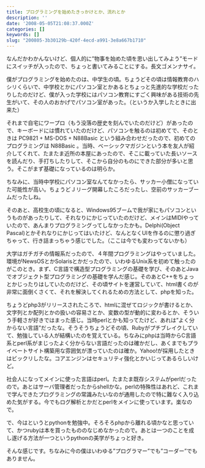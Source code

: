```yaml
---
title: プログラミングを始めたきっかけとか、流れとか
description: ''
date: '2008-05-05T21:08:37.000Z'
categories: []
keywords: []
slug: "200805-3b30129b-420f-4ecd-a991-3e8a667b1710"
---
```

なんだかわかんないけど、個人的に”物事を始めた頃を思い出してみよう”モードにスイッチが入ったので、ちょっと書いてみることにする。長文ゴメンナサイ。

僕がプログラミングを始めたのは、中学生の頃。ちょうどその頃は情報教育のハシリくらいで、中学校とかにパソコン室とかあるとちょっと先進的な学校だったりしたのだけど、僕が入った学校にはパソコン教育にすごく興味がある技術の先生がいて、その人のおかげでパソコン室があった。（というか入学したときに出来た）

それまで自宅にワープロ（もう没落の歴史を刻んでいたのだけど）があったので、キーボードには慣れていたのだけど、パソコンを触るのは初めてで、そのときは PC9821 + MS-DOS + N88Basic という組み合わせだったので、初めてのプログラミングは N88Basic 。当時、ベーシックマガジンという本を友人が紹介してくれて、たまたま近所の本屋にあったので、そこに載っていた長いソースを読んだり、手打ちしたりして、そこから自分のものにできた部分が多いと思う。そこがまず基礎になっているのは明らか。

ちなみに、当時中学校にパソコン室なんてなかったら、サッカー小僧になっていた可能性が高い。ちょうどＪリーグ開幕したころだったし、空前のサッカーブームだったしね。

そのあと、高校生の頃になると、Windows95ブームで我が家にもパソコンというものがあったりして、それなりにかじっていたのだけど、メインはMIDIやっていたので、あんまりプログラミングってしなかったかも。Delphi(Object Pascal)とかそれなりにかじってはいたけど、なんとなくUIを作るのに懲り過ぎちゃって、行き詰まっちゃう感じでした。（ここは今でも変わってないかも）

大学はガチガチの情報系だったので、４年間プログラミングはやっていました。環境がNewsOSとかSolarisとかだったので、いわゆるUnix系を初めて触ったのがこのとき。まず、C言語で構造型プログラミングの基礎を学び、そのあとJavaでオブジェクト型プログラミングの基礎を学んだ感じ。そのあとC++をちょっとかじったりはしていたのだけど、その頃サイトを運営していて、html書くのが非常に面倒くさくて、それを解決してくれるための方法として、phpを知った。

ちょうどphp3がリリースされたころで、htmlに混ぜてロジックが書けるとか、文字列とか配列とかの扱いの容易さとか、変数の型が動的に変わるとか、そういう手軽さが好きではまった感じ。当時perlとかも知ってたけど、あれは”よく分からない言語”だったな。そうそうちょうどその頃、Rubyがプチブレイクしていて、勉強している人が結構いたのを覚えている。ちなみにphpは当時からC言語系とperl系がまじったよく分からない言語だったのは確かだし、あくまでもプライベートサイト構築用な雰囲気が漂っていたのは確か。Yahoo!が採用したときはビックリしたな。コアエンジンはセキュリティ強化とかいじってあるらしいけど。

社会人になってメインに使った言語はperl。たまたま既存システムがperlだったので。あとはサーバ管理者だったからshellかな。perlの特殊性はあれど、これまで学んできたプログラミングの常識みたいなのが通用したので特に難なく入り込めた気がする。今でもログ解析とかだとperlをメインに使っています。楽なので。

で、今はというとpythonを勉強中。そろそろphpから離れる頃かなと思っていて、かつrubyは本を買ったもののなじめなかったので。あとは一つのことを成し遂げる方法が一つというpythonの美学がちょっと好き。

そんな感じです。ちなみに今の僕はいわゆる”プログラマー”でも”コーダー”でもありません。